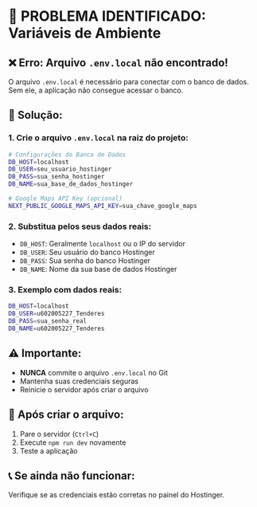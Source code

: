 # 🚨 PROBLEMA IDENTIFICADO: Variáveis de Ambiente

## ❌ **Erro:** Arquivo `.env.local` não encontrado!

O arquivo `.env.local` é necessário para conectar com o banco de dados. Sem ele, a aplicação não consegue acessar o banco.

## 🔧 **Solução:**

### 1. **Crie o arquivo `.env.local` na raiz do projeto:**

```bash
# Configurações do Banco de Dados
DB_HOST=localhost
DB_USER=seu_usuario_hostinger
DB_PASS=sua_senha_hostinger
DB_NAME=sua_base_de_dados_hostinger

# Google Maps API Key (opcional)
NEXT_PUBLIC_GOOGLE_MAPS_API_KEY=sua_chave_google_maps
```

### 2. **Substitua pelos seus dados reais:**
- `DB_HOST`: Geralmente `localhost` ou o IP do servidor
- `DB_USER`: Seu usuário do banco Hostinger
- `DB_PASS`: Sua senha do banco Hostinger  
- `DB_NAME`: Nome da sua base de dados Hostinger

### 3. **Exemplo com dados reais:**
```bash
DB_HOST=localhost
DB_USER=u602005227_Tenderes
DB_PASS=sua_senha_real
DB_NAME=u602005227_Tenderes
```

## ⚠️ **Importante:**
- **NUNCA** commite o arquivo `.env.local` no Git
- Mantenha suas credenciais seguras
- Reinicie o servidor após criar o arquivo

## 🔄 **Após criar o arquivo:**
1. Pare o servidor (`Ctrl+C`)
2. Execute `npm run dev` novamente
3. Teste a aplicação

## 📞 **Se ainda não funcionar:**
Verifique se as credenciais estão corretas no painel do Hostinger.
